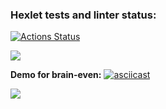 ### Hexlet tests and linter status:

[![Actions Status](https://github.com/metastasio/frontend-project-44/workflows/hexlet-check/badge.svg)](https://github.com/metastasio/frontend-project-44/actions)

<a href="https://codeclimate.com/github/metastasio/frontend-project-44/maintainability"><img src="https://api.codeclimate.com/v1/badges/7b2b31bac20bd63a6c4b/maintainability" /></a>

<b>Demo for brain-even:</b>
[![asciicast](https://asciinema.org/a/GKMssgNGXBNruGbxgYmtTuF5y.svg)](https://asciinema.org/a/GKMssgNGXBNruGbxgYmtTuF5y)

<a href="https://asciinema.org/a/GKMssgNGXBNruGbxgYmtTuF5y" target="_blank"><img src="https://asciinema.org/a/GKMssgNGXBNruGbxgYmtTuF5y.svg" /></a>
